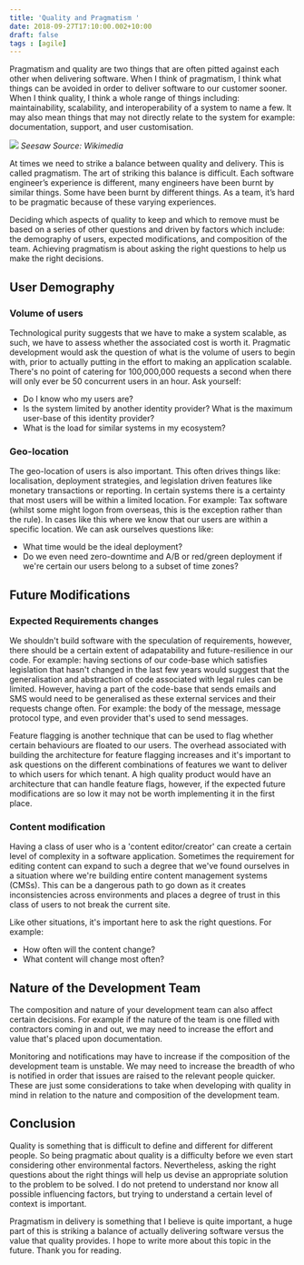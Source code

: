 ```yaml
---
title: 'Quality and Pragmatism '
date: 2018-09-27T17:10:00.002+10:00
draft: false
tags : [agile]
---
```


Pragmatism and quality are two things that are often pitted against each other when delivering software. When I think of pragmatism, I think what things can be avoided in order to deliver software to our customer sooner. When I think quality, I think a whole range of things including: maintainability, scalability, and interoperability of a system to name a few. It may also mean things that may not directly relate to the system for example: documentation, support, and user customisation.  

[![](https://upload.wikimedia.org/wikipedia/commons/thumb/2/27/Seesaw_%28712%29_-_The_Noun_Project.svg/500px-Seesaw_%28712%29_-_The_Noun_Project.svg.png)](https://upload.wikimedia.org/wikipedia/commons/thumb/2/27/Seesaw_%28712%29_-_The_Noun_Project.svg/500px-Seesaw_%28712%29_-_The_Noun_Project.svg.png)
*Seesaw Source: Wikimedia*

At times we need to strike a balance between quality and delivery. This is called pragmatism. The art of striking this balance is difficult. Each software engineer’s experience is different, many engineers have been burnt by similar things. Some have been burnt by different things. As a team, it’s hard to be pragmatic because of these varying experiences.  

Deciding which aspects of quality to keep and which to remove must be based on a series of other questions and driven by factors which include:  the demography of users, expected modifications, and composition of the team. Achieving pragmatism is about asking the right questions to help us make the right decisions.

## User Demography
### Volume of users
Technological purity suggests that we have to make a system scalable, as such, we have to assess whether the associated cost is worth it. Pragmatic development would ask the question of what is the volume of users to begin with, prior to actually putting in the effort to making an application scalable. There's no point of catering for 100,000,000 requests a second when there will only ever be 50 concurrent users in an hour. Ask yourself:

- Do I know who my users are?  
- Is the system limited by another identity provider? What is the maximum user-base of this identity provider?  
- What is the load for similar systems in my ecosystem?  

### Geo-location
The geo-location of users is also important. This often drives things like: localisation, deployment strategies, and legislation driven features like monetary transactions or reporting. In certain systems there is a certainty that most users will be within a limited location. For example: Tax software (whilst some might logon from overseas, this is the exception rather than the rule). In cases like this where we know that our users are within a specific location. We can ask ourselves questions like:

- What time would be the ideal deployment?  
- Do we even need zero-downtime and A/B or red/green deployment if we're certain our users belong to a subset of time zones?

## Future Modifications
### Expected Requirements changes
We shouldn't build software with the speculation of requirements, however, there should be a certain extent of adapatability and future-resilience in our code. For example: having sections of our code-base which satisfies legislation that hasn't changed in the last few years would suggest that the generalisation and abstraction of code associated with legal rules can be limited. However, having a part of the code-base that sends emails and SMS would need to be generalised as these external services and their requests change often. For example: the body of the message, message protocol type, and even provider that's used to send messages.  

Feature flagging is another technique that can be used to flag whether certain behaviours are floated to our users. The overhead associated with building the architecture for feature flagging increases and it's important to ask questions on the different combinations of features we want to deliver to which users for which tenant. A high quality product would have an architecture that can handle feature flags, however, if the expected future modifications are so low it may not be worth implementing it in the first place.  

### Content modification
Having a class of user who is a 'content editor/creator' can create a certain level of complexity in a software application. Sometimes the requirement for editing content can expand to such a degree that we've found ourselves in a situation where we're building entire content management systems (CMSs). This can be a dangerous path to go down as it creates inconsistencies across environments and places a degree of trust in this class of users to not break the current site.  
  
Like other situations, it's important here to ask the right questions. For example:

- How often will the content change?  
- What content will change most often?  


## Nature of the Development Team
The composition and nature of your development team can also affect certain decisions. For example if the nature of the team is one filled with contractors coming in and out, we may need to increase the effort and value that's placed upon documentation.  

Monitoring and notifications may have to increase if the composition of the development team is unstable. We may need to increase the breadth of who is notified in order that issues are raised to the relevant people quicker. These are just some considerations to take when developing with quality in mind in relation to the nature and composition of the development team.  

## Conclusion
Quality is something that is difficult to define and different for different people. So being pragmatic about quality is a difficulty before we even start considering other environmental factors. Nevertheless, asking the right questions about the right things will help us devise an appropriate solution to the problem to be solved. I do not pretend to understand nor know all possible influencing factors, but trying to understand a certain level of context is important.  

Pragmatism in delivery is something that I believe is quite important, a huge part of this is striking a balance of actually delivering software versus the value that quality provides. I hope to write more about this topic in the future. Thank you for reading.